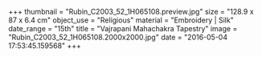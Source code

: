 +++
thumbnail = "Rubin_C2003_52_1H065108.preview.jpg"
size = "128.9 x 87 x 6.4 cm"
object_use = "Religious"
material = "Embroidery | Silk"
date_range = "15th"
title = "Vajrapani Mahachakra Tapestry"
image = "Rubin_C2003_52_1H065108.2000x2000.jpg"
date = "2016-05-04 17:53:45.159568"
+++

